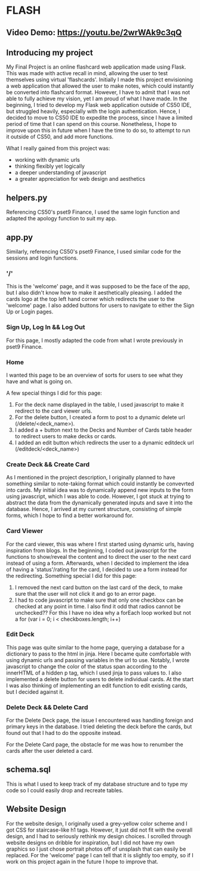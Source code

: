 # FLASH
## Video Demo: https://youtu.be/2wrWAk9c3qQ

## Introducing my project

My Final Project is an online flashcard web application made using Flask.
This was made with active recall in mind, allowing the user to test themselves using virtual 'flashcards'.
Initially I made this project envisioning a web application that allowed the user to make notes, which could instantly be converted into flashcard format.
However, I have to admit that I was not able to fully achieve my vision, yet I am proud of what I have made.
In the beginning, I tried to develop my Flask web application outside of CS50 IDE, but struggled heavily, especially with the login authentication.
Hence, I decided to move to CS50 IDE to expedite the process, since I have a limited period of time that I can spend on this course.
Nonetheless, I hope to improve upon this in future when I have the time to do so, to attempt to run it outside of CS50, and add more functions.

What I really gained from this project was:
- working with dynamic urls
- thinking flexibly yet logically
- a deeper understanding of javascript
- a greater appreciation for web design and aesthetics

## helpers.py

Referencing CS50's pset9 Finance, I used the same login function and adapted the apology function to suit my app.

## app.py

Similarly, referencing CS50's pset9 Finance, I used similar code for the sessions and login functions.

### '/'

This is the 'welcome' page, and it was supposed to be the face of the app, but I also didn't know how to make it aesthetically pleasing.
I added the cards logo at the top left hand corner which redirects the user to the 'welcome' page.
I also added buttons for users to navigate to either the Sign Up or Login pages.

### Sign Up, Log In && Log Out 

For this page, I mostly adapted the code from what I wrote previously in pset9 Finance.

### Home

I wanted this page to be an overview of sorts for users to see what they have and what is going on.

A few special things I did for this page:
1. For the deck name displayed in the table, I used javascript to make it redirect to the card viewer urls.
2. For the delete button, I created a form to post to a dynamic delete url (/delete/<deck_name>).
3. I added a + button next to the Decks and Number of Cards table header to redirect users to make decks or cards.
4. I added an edit button which redirects the user to a dynamic editdeck url (/editdeck/<deck_name>)

### Create Deck && Create Card

As I mentioned in the project description, I originally planned to have something similar to note-taking format which could instantly be convevrted into cards.
My initial idea was to dynamically append new inputs to the form using javascript, which I was able to code.
However, I got stuck at trying to abstract the data from the dynamically generated inputs and save it into the database.
Hence, I arrived at my current structure, consisting of simple forms, which I hope to find a better workaround for.

### Card Viewer 

For the card viewer, this was where I first started using dynamic urls, having inspiration from blogs.
In the beginning, I coded out javascript for the functions to show/reveal the content and to direct the user to the next card instead of using a form.
Afterwards, when I decided to implement the idea of having a 'status'/rating for the card, I decided to use a form instead for the redirecting.
Something special I did for this page:
1. I removed the next card button on the last card of the deck, to make sure that the user will not click it and go to an error page.
2. I had to code javascript to make sure that only one checkbox can be checked at any point in time. I also find it odd that radios cannot be unchecked??
For this I have no idea why a forEach loop worked but not a for (var i = 0; i < checkboxes.length; i++)

### Edit Deck

This page was quite similar to the home page, querying a database for a dictionary to pass to the html in jinja.
Here I became quite comfortable with using dynamic urls and passing variables in the url to use.
Notably, I wrote javascript to change the color of the status span according to the innerHTML of a hidden p tag, which I used jinja to pass values to.
I also implemented a delete button for users to delete individual cards.
At the start I was also thinking of implementing an edit function to edit existing cards, but I decided against it.

### Delete Deck && Delete Card

For the Delete Deck page, the issue I encountered was handling foreign and primary keys in the database.
I tried deleting the deck before the cards, but found out that I had to do the opposite instead.

For the Delete Card page, the obstacle for me was how to renumber the cards after the user deleted a card.

## schema.sql

This is what I used to keep track of my database structure and to type my code so I could easily drop and recreate tables.

## Website Design

For the website design, I originally used a grey-yellow color scheme and I got CSS for staircase-like h1 tags.
However, it just did not fit with the overall design, and I had to seriously rethink my design choices.
I scrolled through website designs on dribble for inspiration, but I did not have my own graphics so I just chose portrait photos off of unsplash that can easily be replaced.
For the 'welcome' page I can tell that it is slightly too empty, so if I work on this project again in the future I hope to improve that.









